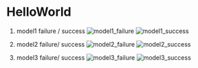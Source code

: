 # HelloWorld
1. model1 failure / success
![model1_failure](https://user-images.githubusercontent.com/80663064/173286060-40ffcfb6-0197-48f4-b071-9bfde0ce2f37.png)
![model1_success](https://user-images.githubusercontent.com/80663064/173286073-27828675-257a-45cc-a417-1478e06e2b1b.png)

2. model2 failure/ success
![model2_failure](https://user-images.githubusercontent.com/80663064/173286197-a337f846-c2b7-48f5-bdc3-f5b031b575e7.png)
![model2_success](https://user-images.githubusercontent.com/80663064/173286214-d4a30899-b18f-410a-832f-5c1a371e6def.png)

3. model3 failure/ success
![model3_failure](https://user-images.githubusercontent.com/80663064/173286245-5c62dae7-4b89-4397-bf46-038a8d342503.png)
![model3_success](https://user-images.githubusercontent.com/80663064/173286263-91165f29-24b7-41d1-a43b-3d6930f1f0ad.png)

